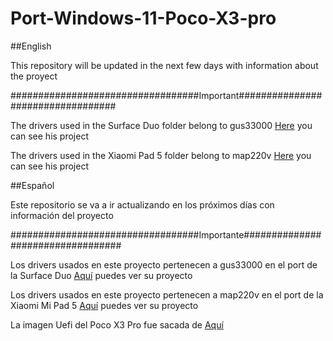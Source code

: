 # Port-Windows-11-Poco-X3-pro

##English

This repository will be updated in the next few days with information about the proyect

##################################Important##################################

The drivers used in the Surface Duo folder belong to gus33000 [Here](https://github.com/WOA-Project/SurfaceDuo-Drivers) you can see his project

The drivers used in the Xiaomi Pad 5 folder belong to map220v [Here](https://github.com/map220v/MiPad5-Drivers) you can see his project

##Español

Este repositorio se va a ir actualizando en los próximos días con información del proyecto

##################################Importante##################################

Los drivers usados en este proyecto pertenecen a gus33000 en el port de la Surface Duo [Aquí](https://github.com/WOA-Project/SurfaceDuo-Drivers) puedes ver su proyecto

Los drivers usados en este proyecto pertenecen a map220v en el port de la Xiaomi Mi Pad 5 [Aquí](https://github.com/map220v/MiPad5-Drivers) puedes ver su proyecto

La imagen Uefi del Poco X3 Pro fue sacada de [Aquí](https://forum.xda-developers.com/t/uefi-poco-x3-pro.4441163/)
